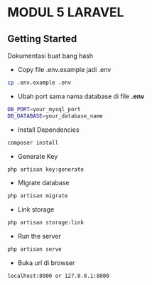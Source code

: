 # MODUL 5 LARAVEL

## Getting Started
Dokumentasi buat bang hash

- Copy file .env.example jadi .env
```bash
cp .env.example .env
```

- Ubah port sama nama database di file **.env**
```bash
DB_PORT=your_mysql_port
DB_DATABASE=your_database_name
```

- Install Dependencies
```bash
composer install
```

- Generate Key
```bash
php artisan key:generate
```

- Migrate database
```bash
php artisan migrate
```

- Link storage
```bash
php artisan storage:link
```
- Run the server
```bash
php artisan serve
```
- Buka url di browser
``` 
localhost:8000 or 127.0.0.1:8000
```